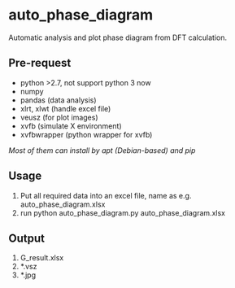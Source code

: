 # auto_phase_diagram
Automatic analysis and plot phase diagram from DFT calculation.

## Pre-request
* python >2.7, not support python 3 now
* numpy
* pandas (data analysis)
* xlrt, xlwt (handle excel file)
* veusz (for plot images)
* xvfb (simulate X environment)
* xvfbwrapper (python wrapper for xvfb)

*Most of them can install by apt (Debian-based) and pip*
## Usage
1. Put all required data into an excel file, name as e.g. auto_phase_diagram.xlsx 
2. run python auto_phase_diagram.py auto_phase_diagram.xlsx

## Output
1. G_result.xlsx
2. \*.vsz
3. \*.jpg
